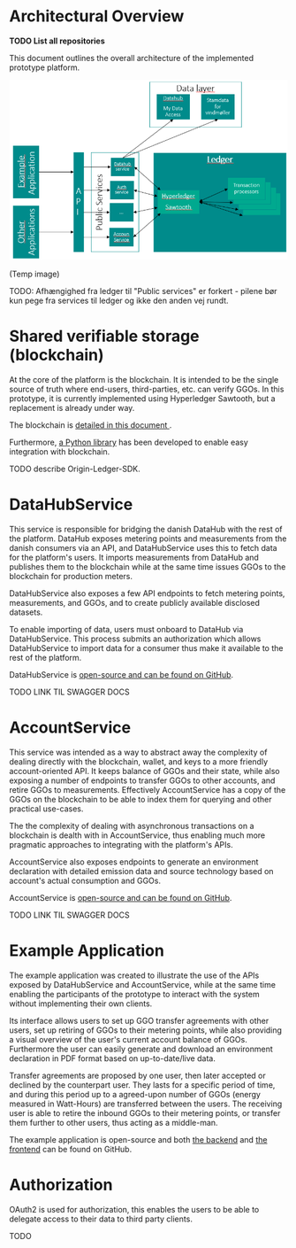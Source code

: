 


<!-- Background
Base design goals

architectural design
- blockchain
- distributed setup
- wallets
- measurements
- ggo

- account service
- architectural view -->



# Architectural Overview

**TODO List all repositories**

This document outlines the overall architecture of the implemented prototype platform.

![Archictechtural overview](figures/arch-overview.png)

(Temp image)

TODO: Afhængighed fra ledger til "Public services" er forkert - pilene bør kun pege fra services til ledger og ikke den anden vej rundt.

# <a id="datahub-service">Shared verifiable storage (blockchain)</a>

At the core of the platform is the blockchain. It is intended to be the single source of truth where end-users, third-parties, etc. can verify GGOs. In this prototype, it is currently implemented using Hyperledger Sawtooth, but a replacement is already under way.

The blockchain is [detailed in this document ](blockchain-protocols.md).

Furthermore, [a Python library](https://github.com/project-origin/ledger-sdk-python) has been developed to enable easy integration with blockchain.

TODO describe Origin-Ledger-SDK.

# <a id="datahub-service">DataHubService</a>

This service is responsible for bridging the danish DataHub with the rest of the platform. DataHub exposes metering points and measurements from the danish consumers via an API, and DataHubService uses this to fetch data for the platform's users. It imports measurements from DataHub and publishes them to the blockchain while at the same time issues GGOs to the blockchain for production meters.

DataHubService also exposes a few API endpoints to fetch metering points, measurements, and GGOs, and to create publicly available disclosed datasets.

To enable importing of data, users must onboard to DataHub via DataHubService. This process submits an authorization which allows DataHubService to import data for a consumer thus make it available to the rest of the platform.

DataHubService is [open-source and can be found on GitHub](https://github.com/project-origin/datahub-service).

TODO LINK TIL SWAGGER DOCS

# <a id="account-service">AccountService</a>

This service was intended as a way to abstract away the complexity of dealing directly with the blockchain, wallet, and keys to a more friendly account-oriented API. It keeps balance of GGOs and their state, while also exposing a number of endpoints to transfer GGOs to other accounts, and retire GGOs to measurements. Effectively AccountService has a copy of the GGOs on the blockchain to be able to index them for querying and other practical use-cases.

The the complexity of dealing with asynchronous transactions on a blockchain is dealth with in AccountService, thus enabling much more pragmatic approaches to integrating with the platform's APIs.

AccountService also exposes endpoints to generate an environment declaration with detailed emission data and source technology based on account's actual consumption and GGOs.

AccountService is [open-source and can be found on GitHub](https://github.com/project-origin/account-service).

TODO LINK TIL SWAGGER DOCS

# <a id="account-service">Example Application</a>

The example application was created to illustrate the use of the APIs exposed by DataHubService and AccountService, while at the same time enabling the participants of the prototype to interact with the system without implementing their own clients.

Its interface allows users to set up GGO transfer agreements with other users, set up retiring of GGOs to their metering points, while also providing a visual overview of the user's current account balance of GGOs. Furthermore the user can easily generate and download an environment declaration in PDF format based on up-to-date/live data.

Transfer agreements are proposed by one user, then later accepted or declined by the counterpart user. They lasts for a specific period of time, and during this period up to a agreed-upon number of GGOs (energy measured in Watt-Hours) are transferred between the users. The receiving user is able to retire the inbound GGOs to their metering points, or transfer them further to other users, thus acting as a middle-man.

The example application is open-source and both [the backend](https://github.com/project-origin/example-backend) and [the frontend](https://github.com/project-origin/example-frontend) can be found on GitHub.

# <a id="account-service">Authorization</a>

OAuth2 is used for authorization, this enables the users to be able to delegate access to their data to third party clients.

TODO

<!-- 

[Measurements](measurements.md)


[GGO](ggo.md)




- blockchain
- distributed setup
- wallets
- measurements
- ggo -->
